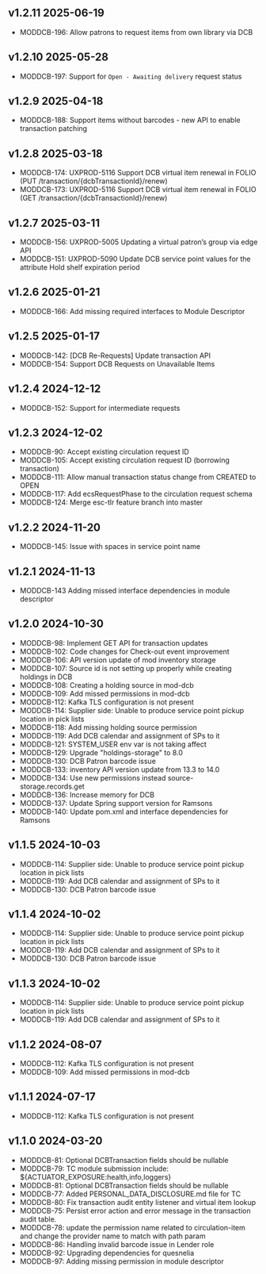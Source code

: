 ## v1.2.11 2025-06-19
* MODDCB-196: Allow patrons to request items from own library via DCB

## v1.2.10 2025-05-28
* MODDCB-197: Support for `Open - Awaiting delivery` request status

## v1.2.9 2025-04-18
* MODDCB-188: Support items without barcodes - new API to enable transaction patching

## v1.2.8 2025-03-18
* MODDCB-174: UXPROD-5116 Support DCB virtual item renewal in FOLIO (PUT /transaction/{dcbTransactionId}/renew)
* MODDCB-173: UXPROD-5116 Support DCB virtual item renewal in FOLIO (GET /transaction/{dcbTransactionId}/renew)

## v1.2.7 2025-03-11
* MODDCB-156: UXPROD-5005 Updating a virtual patron’s group via edge API
* MODDCB-151: UXPROD-5090 Update DCB service point values for the attribute Hold shelf expiration period


## v1.2.6 2025-01-21
* MODDCB-166: Add missing required interfaces to Module Descriptor

## v1.2.5 2025-01-17
* MODDCB-142: [DCB Re-Requests] Update transaction API
* MODDCB-154: Support DCB Requests on Unavailable Items

## v1.2.4 2024-12-12
* MODDCB-152: Support for intermediate requests

## v1.2.3 2024-12-02
* MODDCB-90: Accept existing circulation request ID
* MODDCB-105: Accept existing circulation request ID (borrowing transaction)
* MODDCB-111: Allow manual transaction status change from CREATED to OPEN
* MODDCB-117: Add ecsRequestPhase to the circulation request schema
* MODDCB-124: Merge esc-tlr feature branch into master

## v1.2.2 2024-11-20
* MODDCB-145: Issue with spaces in service point name

## v1.2.1 2024-11-13
* MODDCB-143 Adding missed interface dependencies in module descriptor

## v1.2.0 2024-10-30

* MODDCB-98: Implement GET API for transaction updates
* MODDCB-102: Code changes for Check-out event improvement
* MODDCB-106: API version update of mod inventory storage
* MODDCB-107: Source id is not setting up properly while creating holdings in DCB
* MODDCB-108: Creating a holding source in mod-dcb
* MODDCB-109: Add missed permissions in mod-dcb
* MODDCB-112: Kafka TLS configuration is not present
* MODDCB-114: Supplier side: Unable to produce service point pickup location in pick lists
* MODDCB-118: Add missing holding source permission
* MODDCB-119: Add DCB calendar and assignment of SPs to it
* MODDCB-121: SYSTEM_USER env var is not taking affect
* MODDCB-129: Upgrade "holdings-storage" to 8.0
* MODDCB-130: DCB Patron barcode issue
* MODDCB-133: inventory API version update from 13.3 to 14.0
* MODDCB-134: Use new permissions instead source-storage.records.get
* MODDCB-136: Increase memory for DCB
* MODDCB-137: Update Spring support version for Ramsons
* MODDCB-140: Update pom.xml and interface dependencies for Ramsons

## v1.1.5 2024-10-03

* MODDCB-114: Supplier side: Unable to produce service point pickup location in pick lists
* MODDCB-119: Add DCB calendar and assignment of SPs to it
* MODDCB-130: DCB Patron barcode issue

## v1.1.4 2024-10-02

* MODDCB-114: Supplier side: Unable to produce service point pickup location in pick lists
* MODDCB-119: Add DCB calendar and assignment of SPs to it
* MODDCB-130: DCB Patron barcode issue

## v1.1.3 2024-10-02

* MODDCB-114: Supplier side: Unable to produce service point pickup location in pick lists
* MODDCB-119: Add DCB calendar and assignment of SPs to it

## v1.1.2 2024-08-07

* MODDCB-112: Kafka TLS configuration is not present
* MODDCB-109: Add missed permissions in mod-dcb

## v1.1.1 2024-07-17

* MODDCB-112: Kafka TLS configuration is not present


## v1.1.0 2024-03-20

* MODDCB-81: Optional DCBTransaction fields should be nullable
* MODDCB-79: TC module submission include: ${ACTUATOR_EXPOSURE:health,info,loggers}
* MODDCB-81: Optional DCBTransaction fields should be nullable
* MODDCB-77:  Added PERSONAL_DATA_DISCLOSURE.md file for TC
* MODDCB-80: Fix transaction audit entity listener and virtual item lookup
* MODDCB-75: Persist error action and error message in the transaction audit table.
* MODDCB-78: update the permission name related to circulation-item and change the provider name to match with path param
* MODDCB-86: Handling invalid barcode issue in Lender role
* MODDCB-92: Upgrading dependencies for quesnelia
* MODDCB-97: Adding missing permission in module descriptor
